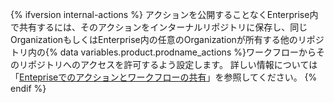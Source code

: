 {% ifversion internal-actions %}
アクションを公開することなくEnterprise内で共有するには、そのアクションをインターナルリポジトリに保存し、同じOrganizationもしくはEnterprise内の任意のOrganizationが所有する他のリポジトリ内の{% data variables.product.prodname_actions %}ワークフローからそのリポジトリへのアクセスを許可するよう設定します。 詳しい情報については「[Entepriseでのアクションとワークフローの共有](/actions/creating-actions/sharing-actions-and-workflows-with-your-enterprise)」を参照してください。
{% endif %}

